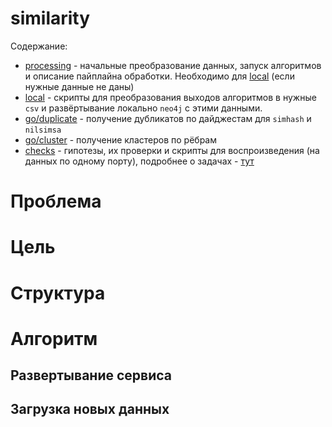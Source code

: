 # similarity

Содержание:

- [processing](./processing/readme.md) - начальные преобразование данных, запуск алгоритмов и описание пайплайна обработки. Необходимо для [local](./local/readme.md) (если нужные данные не даны)
- [local](./local/readme.md) - скрипты для преобразования выходов алгоритмов в нужные `csv` и развёртывание локально `neo4j` с этими данными.
- [go/duplicate](./go/duplicate/) - получение дубликатов по дайджестам для `simhash` и `nilsimsa`
- [go/cluster](./go/cluster/) - получение кластеров по рёбрам
- [checks](./checks/checks.md) - гипотезы, их проверки и скрипты для воспроизведения (на данных по одному порту), подробнее о задачах - [тут](https://cyberok.gitlab.yandexcloud.net/cok/rooster/analytics/-/issues/253)


# Проблема

# Цель

# Структура

# Алгоритм

## Развертывание сервиса

## Загрузка новых данных
